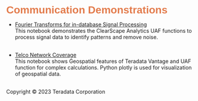 <b style = 'font-size:28px;font-family:Arial;color:#E37C4D'>Communication Demonstrations</b>
 
* [Fourier Transforms for in-database Signal Processing](../UseCases/FourierTransform/FourierTransform.ipynb)
<br>This notebook demonstrates the ClearScape Analytics UAF functions to process signal data to identify patterns and remove noise.<br><br>
 
* [Telco Network Coverage](../UseCases/Telco_4d_Analytics/telco_network_coverage.ipynb)
<br>This notebook shows Geospatial features of Teradata Vantage and UAF function for complex calculations. Python plotly is used for visualization of geospatial data.<br><br>
 

Copyright © 2023 Teradata Corporation
